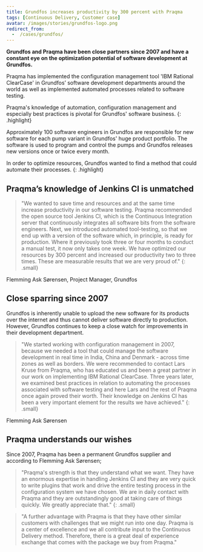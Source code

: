 ```yaml
---
title: Grundfos increases productivity by 300 percent with Praqma
tags: [Continuous Delivery, Customer case]
avatar: /images/stories/grundfos-logo.png
redirect_from:
  -  /cases/grundfos/
---
```



 __Grundfos and Praqma have been close partners since 2007 and have a constant eye on the optimization potential of software development at Grundfos.__

<!--break-->

Praqma has implemented the configuration management tool 'IBM Rational ClearCase' in Grundfos’ software development departments around the world as well as implemented automated processes related to software testing.

Praqma's knowledge of automation, configuration management and especially best practices is pivotal for Grundfos' software business.
{: .highlight}

Approximately 100 software engineers in Grundfos are responsible for new software for each pump variant in Grundfos' huge product portfolio.
The software is used to program and control the pumps and Grundfos releases new versions once or twice every month.

In order to optimize resources, Grundfos wanted to find a method that could automate their processes.
{: .highlight}

## Praqma’s knowledge of Jenkins CI is unmatched


> "We wanted to save time and resources and at the same time increase productivity in our software testing.
Praqma recommended the open source tool Jenkins CI, which is the Continuous Integration server that continuously integrates all software bits from the software engineers.
Next, we introduced automated tool-testing, so that we end up with a version of the software which, in principle, is ready for production.
Where it previously took three or four months to conduct a manual test, it now only takes one week.
We have optimized our resources by 300 percent and increased our productivity two to three times.
These are measurable results that we are very proud of."
{: .small}

Flemming Ask Sørensen, Project Manager, Grundfos



## Close sparring since 2007

Grundfos is inherently unable to upload the new software for its products over the internet and thus cannot deliver software directly to production.
However, Grundfos continues to keep a close watch for improvements in their development department.

> "We started working with configuration management in 2007, because we needed a tool that could manage the software development in real time in India, China and Denmark - across time zones as well as borders.
We were recommended to contact Lars Kruse from Praqma, who has educated us and been a great partner in our work on implementing IBM Rational ClearCase.
Three years later, we examined best practices in relation to automating the processes associated with software testing and here Lars and the rest of Praqma once again proved their worth.
Their knowledge on Jenkins CI has been a very important element for the results we have achieved."
{: .small}

Flemming Ask Sørensen

## Praqma understands our wishes

Since 2007, Praqma has been a permanent Grundfos supplier and according to Flemming Ask Sørensen;

> "Praqma's strength is that they understand what we want.
They have an enormous expertise in handling Jenkins CI and they are very quick to write plugins that work and drive the entire testing process in the configuration system we have chosen.
We are in daily contact with Praqma and they are outstandingly good at taking care of things quickly.
We greatly appreciate that."
{: .small}


> "A further advantage with Praqma is that they have other similar customers with challenges that we might run into one day.
Praqma is a center of excellence and we all contribute input to the Continuous Delivery method.
Therefore, there is a great deal of experience exchange that comes with the package we buy from Praqma."
